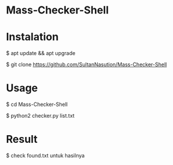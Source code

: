 # Mass-Checker-Shell

# Instalation

$ apt update && apt upgrade


$ git clone https://github.com/SultanNasution/Mass-Checker-Shell

# Usage 

$ cd Mass-Checker-Shell


$ python2 checker.py list.txt

# Result 

$ check found.txt untuk hasilnya
